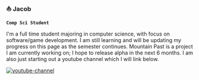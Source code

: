 ### ⛵ Jacob


**`Comp Sci Student`**


I'm a full time student majoring in computer science, with focus on software/game development. I am still learning and will be updating my progress on this page as the semester continues. Mountain Past is a project I am currently working on; I hope to release alpha in the next 6 months. I am also just starting out a youtube channel which I will link below.

 <p align="left">
      <a href="https://www.youtube.com/channel/UCWy9q9nrasM46sWO_H3Ezhw">
         <img alt="youtube-channel" title="Visit my YouTube channel" src="https://custom-icon-badges.demolab.com/badge/-Subscribe-red?style=for-the-badge&logo=video&logoColor=white"/></a> 
   </p>
